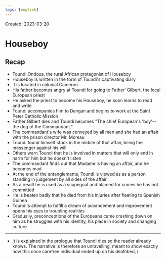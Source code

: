 ```yaml
---
tags: [english] 
---
```

Created: 2023-03-20

# Houseboy
## Recap
- Toundi Ondoua, the rural African protagonist of Houseboy
- Houseboy is written in the form of Toundi's captivating diary
- It is located in colonial Cameron
- His father becomes angry at Toundi for going to Father' Gilbert, the local European priest
- He asked the priest to become his Houseboy, he soon learns to read and write
- Toundi accompanies him to Dangan and begins to work at the Saint Peter Catholic Mission
- Father Gilbert dies and Toundi becomes "The chief European's 'boy'-- the dog of the Commandant."
- The commandant's wife was conveyed by all men and she had an affair with the prison director Mr. Moreau
- Toundi found himself stuck in the middle of that affair, being the messenger against his will
- Others warn Toundi that he is involved in matters that will only end in harm for him but he doesn't listen
- The commandant finds out that Madame is having an affair, and he becomes mad
- At the end of the entanglements, Toundi is viewed as as a person standing in judgement by all sides of the affair
- As a result he is used as a scapegoat and blamed for crimes he has not committed
- He is beaten badly that he died from his injuries after fleeting to Spanish Guinea
- Toundi's attempt to fulfill a dream of advancement and improvement opens his eyes to troubling realities
- Gradually, preconceptions of the Europeans came crashing down on him as he struggles with his identity, his place in society and changing culture
---
- It is explained in the prologue that Toundi dies so the reader already knows. The narrative is therefore an unravelling, meant to show exactly how this once carefree individual ended up on his deathbed, i